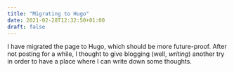 ```yaml
---
title: "Migrating to Hugo"
date: 2021-02-28T12:32:50+01:00
draft: false
---
```


I have migrated the page to Hugo, which should be more future-proof.
After not posting for a while, I thought to give blogging (well, _writing_)
another try in order to have a place where I can write down some thoughts.
